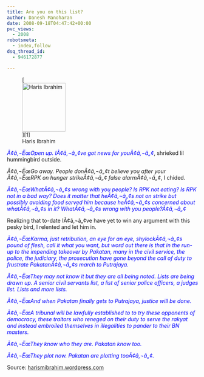 ```yaml
---
title: Are you on this list?
author: Danesh Manoharan
date: 2008-09-18T04:47:42+00:00
pvc_views:
  - 2008
robotsmeta:
  - index,follow
dsq_thread_id:
  - 946172877

---
```

<figure id="attachment_920" aria-describedby="caption-attachment-920" style="width: 114px" class="wp-caption alignnone">[<img loading="lazy" class="size-medium wp-image-920" title="Haris Ibrahim" src="/wp-content/uploads/2008/09/many-colours-11.jpg" alt="Haris Ibrahim" width="114" height="128" />][1]<figcaption id="caption-attachment-920" class="wp-caption-text">Haris Ibrahim</figcaption></figure>

<span style="color: #0000ff;"><em>Ã¢â‚¬ËœOpen up. IÃ¢â‚¬â„¢ve got news for youÃ¢â‚¬â„¢</em></span>, shrieked lil hummingbird outside.

_Ã¢â‚¬ËœGo away. People donÃ¢â‚¬â„¢t believe you after your Ã¢â‚¬ËœRPK on hunger strikeÃ¢â‚¬â„¢ false alarmÃ¢â‚¬â„¢_, I chided.

<span style="color: #0000ff;"><em>Ã¢â‚¬ËœWhatÃ¢â‚¬â„¢s wrong with you people? Is RPK not eating? Is RPK not in a bad way? Does it matter that heÃ¢â‚¬â„¢s not on strike but possibly avoiding food served him because heÃ¢â‚¬â„¢s concerned about whatÃ¢â‚¬â„¢s in it? WhatÃ¢â‚¬â„¢s wrong with you people?Ã¢â‚¬â„¢ </em></span>

Realizing that to-date IÃ¢â‚¬â„¢ve have yet to win any argument with this pesky bird, I relented and let him in.

<span style="color: #0000ff;"><em>Ã¢â‚¬ËœKarma, just retribution, an eye for an eye, shylockÃ¢â‚¬â„¢s pound of flesh, call it what you want, but word out there is that in the run-up to the impending takeover by Pakatan, many in the civil service, the police, the judiciary, the prosecution have gone beyond the call of duty to frustrate PakatanÃ¢â‚¬â„¢s march to Putrajaya.</em></span>

<span style="color: #0000ff;"><em>Ã¢â‚¬ËœThey may not know it but they are all being noted. Lists are being drawn up. A senior civil servants list, a list of senior police officers, a judges list. Lists and more lists.</em></span>

<span style="color: #0000ff;"><em>Ã¢â‚¬ËœAnd when Pakatan finally gets to Putrajaya, justice will be done.</em></span>

<span style="color: #0000ff;"><em>Ã¢â‚¬ËœA tribunal will be lawfully established to to try these opponents of democracy, these traitors who reneged on their duty to serve the rakyat and instead embroiled themselves in illegalities to pander to their BN masters.</em></span>

<span style="color: #0000ff;"><em>Ã¢â‚¬ËœThey know who they are. Pakatan know too.</em></span>

<span style="color: #0000ff;"><em>Ã¢â‚¬ËœThey plot now. Pakatan are plotting tooÃ¢â‚¬â„¢.</em></span>

Source: [harismibrahim.wordpress.com][1]

 [1]: http://harismibrahim.wordpress.com/2008/09/18/are-you-on-this-list/